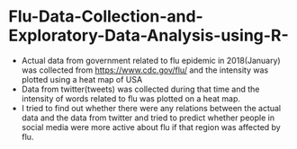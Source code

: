 # Flu-Data-Collection-and-Exploratory-Data-Analysis-using-R-

- Actual data from government related to flu epidemic in 2018(January) was collected from https://www.cdc.gov/flu/ and 
  the intensity was plotted using a heat map of USA
- Data from twitter(tweets) was collected during that time and the intensity of words related to flu was plotted on a heat map.
- I tried to find out whether there were any relations between the actual data and the data from twitter and tried to predict 
  whether people in social media were more active about flu if that region was affected by flu. 
